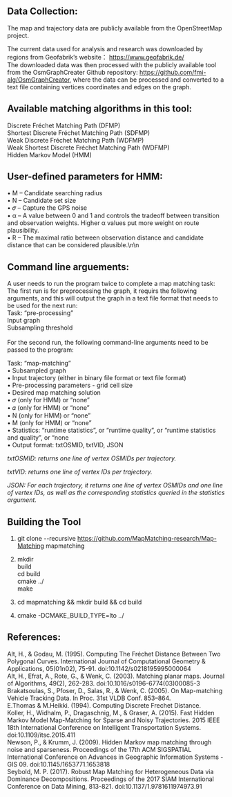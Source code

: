 Data Collection:
------------
The map and trajectory data are publicly available from the OpenStreetMap project. 

The current data used for analysis and research was downloaded by regions from Geofabrik’s website： https://www.geofabrik.de/<br />
The downloaded data was then processed with the publicly available tool from the OsmGraphCreater Github repository: https://github.com/fmi-alg/OsmGraphCreator, where the data can be processed and converted to a text file containing vertices coordinates and edges on the graph.

Available matching algorithms in this tool:
------------
Discrete Fréchet Matching Path (DFMP)
<br />Shortest Discrete Fréchet Matching Path (SDFMP)
<br />Weak Discrete Fréchet Matching Path (WDFMP)
<br />Weak Shortest Discrete Fréchet Matching Path (WDFMP)
<br />Hidden Markov Model (HMM)

User-defined parameters for HMM:
------------
• M – Candidate searching radius<br />
• N – Candidate set size<br />
• 𝜎 – Capture the GPS noise<br />
• α – A value between 0 and 1 and controls the tradeoff between transition and observation weights. Higher α values put more weight on route plausibility.<br />
• R – The maximal ratio between observation distance and candidate distance
that can be considered plausible.\n\n


Command line arguements:
------------
A user needs to run the program twice to complete a map matching task:
The first run is for preprocessing the graph, it requirs the following arguments, and this will output the graph in a text file format that needs to be used for the next run:
<br />Task: “pre-processing”
<br />Input graph
<br />Subsampling threshold
<br /><br />For the second run, the following command-line arguments need to be passed to the program:

Task: “map-matching”
<br />• Subsampled graph
<br />• Input trajectory (either in binary file format or text file format)
<br />• Pre-processing parameters - grid cell size
<br />• Desired map matching solution
<br />• 𝜎 (only for HMM) or “none”
<br />• 𝛼 (only for HMM) or “none”
<br />• N (only for HMM) or “none”
<br />• M (only for HMM) or “none”
<br />• Statistics: “runtime statistics”, or “runtime quality”, or “runtime statistics and quality”, or “none
<br />• Output format: txtOSMID, txtVID, JSON


_txtOSMID: returns one line of vertex OSMIDs per trajectory._

_txtVID: returns one line of vertex IDs per trajectory._

_JSON: For each trajectory, it returns one line of vertex OSMIDs and one line of vertex IDs, as well as the corresponding statistics queried in the statistics argument._


Building the Tool
------------
1. git clone --recursive https://github.com/MapMatching-research/Map-Matching mapmatching

2. mkdir 
<br />build
<br />cd build
<br />cmake ../
<br />make


3. cd mapmatching && mkdir build && cd build
4. cmake -DCMAKE_BUILD_TYPE=lto ../

References:
------------
Alt, H., & Godau, M. (1995). Computing The Fréchet Distance Between Two Polygonal Curves. International Journal of Computational Geometry & Applications, 05(01n02), 75-91. doi:10.1142/s0218195995000064
<br />Alt, H., Efrat, A., Rote, G., & Wenk, C. (2003). Matching planar maps. Journal of Algorithms, 49(2), 262-283. doi:10.1016/s0196-6774(03)00085-3
<br />Brakatsoulas, S., Pfoser, D., Salas, R., & Wenk, C. (2005). On Map-matching Vehicle Tracking Data. In Proc. 31st VLDB Conf. 853–864.
<br />E.Thomas & M.Heikki. (1994). Computing Discrete Frechet Distance.
<br />Koller, H., Widhalm, P., Dragaschnig, M., & Graser, A. (2015). Fast Hidden Markov Model Map-Matching for Sparse and Noisy Trajectories. 2015 IEEE 18th International Conference on Intelligent Transportation Systems. doi:10.1109/itsc.2015.411
<br />Newson, P., & Krumm, J. (2009). Hidden Markov map matching through noise and sparseness. Proceedings of the 17th ACM SIGSPATIAL International Conference on Advances in Geographic Information Systems - GIS 09. doi:10.1145/1653771.1653818
<br />Seybold, M. P. (2017). Robust Map Matching for Heterogeneous Data via Dominance Decompositions. Proceedings of the 2017 SIAM International Conference on Data Mining, 813-821. doi:10.1137/1.9781611974973.91